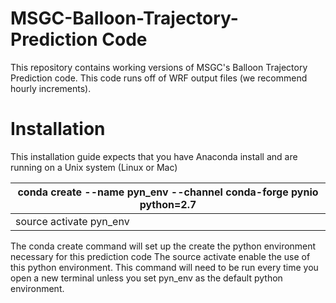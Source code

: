 # MSGC-Balloon-Trajectory-Prediction Code
This repository contains working versions of MSGC's Balloon Trajectory Prediction code. This code runs off of WRF output files (we recommend hourly increments). 


# Installation
This installation guide expects that you have Anaconda install and are running on a Unix system (Linux or Mac)

| conda create --name pyn_env --channel conda-forge pynio python=2.7 |
| --- |
| source activate pyn_env |



The conda create command will set up the create the python environment necessary for this prediction code
The source activate enable the use of this python environment. This command will need to be run every time you open a new terminal unless you set pyn_env as the default python environment.











